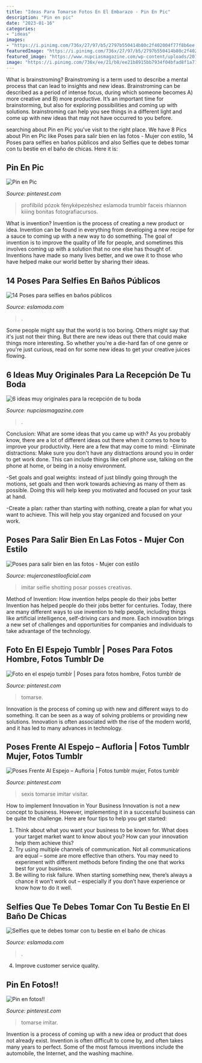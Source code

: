 ```yaml
---
title: "Ideas Para Tomarse Fotos En El Embarazo - Pin En Pic"
description: "Pin en pic"
date: "2023-01-16"
categories:
- "ideas"
images:
- "https://i.pinimg.com/736x/27/97/b5/2797b550414b80c2f402004f77f8b6ee.jpg"
featuredImage: "https://i.pinimg.com/736x/27/97/b5/2797b550414b80c2f402004f77f8b6ee.jpg"
featured_image: "https://www.nupciasmagazine.com/wp-content/uploads/2019/03/b0eff4562886e2cd9ae8b4c3a56c67af.jpg"
image: "https://i.pinimg.com/736x/ee/21/b8/ee21b8915bb7934f04bfad8f1a71d9fb.jpg"
---
```



What is brainstroming?
Brainstroming is a term used to describe a mental process that can lead to insights and new ideas. Brainstroming can be described as a period of intense focus, during which someone becomes A) more creative and B) more productive. It’s an important time for brainstorming, but also for exploring possibilities and coming up with solutions. brainstroming can help you see things in a different light and come up with new ideas that may not have occurred to you before.

	

		
searching about Pin en Pic you've visit to the right place. We have 8 Pics about Pin en Pic like Poses para salir bien en las fotos - Mujer con estilo, 14 Poses para selfies en baños públicos and also Selfies que te debes tomar con tu bestie en el baño de chicas. Here it is:
		
    
## Pin En Pic

<img loading=lazy src="https://i.pinimg.com/736x/27/97/b5/2797b550414b80c2f402004f77f8b6ee.jpg" onerror="this.onerror=null;this.src='https://tse4.mm.bing.net/th?id=OIP.zNIQCdiRijbeajV_BXnQfwHaJ4&amp;pid=15.1';" alt="Pin en Pic">

_Source: pinterest.com_

>profilbild pózok fényképezéshez eslamoda trumblr faceis rhiannon kiiing bonitas fotografiacursos. 

	

What is invention?
Invention is the process of creating a new product or idea. Invention can be found in everything from developing a new recipe for a sauce to coming up with a new way to do something. The goal of invention is to improve the quality of life for people, and sometimes this involves coming up with a solution that no one else has thought of. Inventions have made so many lives better, and we owe it to those who have helped make our world better by sharing their ideas.

    
## 14 Poses Para Selfies En Baños Públicos

<img loading=lazy src="http://eslamoda.com/wp-content/uploads/sites/2/2018/11/selfies-en-banos-publicos-12.jpg" onerror="this.onerror=null;this.src='https://tse1.mm.bing.net/th?id=OIP.bMHYZnqgCiJOlmCWSBznlgHaNK&amp;pid=15.1';" alt="14 Poses para selfies en baños públicos">

_Source: eslamoda.com_

>. 

	

Some people might say that the world is too boring. Others might say that it's just not their thing. But there are new ideas out there that could make things more interesting. So whether you're a die-hard fan of one genre or you're just curious, read on for some new ideas to get your creative juices flowing.

    
## 6 Ideas Muy Originales Para La Recepción De Tu Boda

<img loading=lazy src="https://www.nupciasmagazine.com/wp-content/uploads/2019/03/b0eff4562886e2cd9ae8b4c3a56c67af.jpg" onerror="this.onerror=null;this.src='https://tse3.mm.bing.net/th?id=OIP.wu2fGLmNXbS9mBQgu1k4MwHaLH&amp;pid=15.1';" alt="6 ideas muy originales para la recepción de tu boda">

_Source: nupciasmagazine.com_

>. 

	

Conclusion: What are some ideas that you came up with?
As you probably know, there are a lot of different ideas out there when it comes to how to improve your productivity. Here are a few that may come to mind:
-Eliminate distractions: Make sure you don't have any distractions around you in order to get work done. This can include things like cell phone use, talking on the phone at home, or being in a noisy environment.

-Set goals and goal weights: instead of just blindly going through the motions, set goals and then work towards achieving as many of them as possible. Doing this will help keep you motivated and focused on your task at hand.

-Create a plan: rather than starting with nothing, create a plan for what you want to achieve. This will help you stay organized and focused on your work.

    
## Poses Para Salir Bien En Las Fotos - Mujer Con Estilo

<img loading=lazy src="https://1.bp.blogspot.com/-innEgSvd0po/XkB5lI58_UI/AAAAAAAAACQ/4pxOZN12DOQKqY7_zViqY3sVEJlPI0HqwCLcBGAsYHQ/s1600/70082b81ec917dc472b8aeb6b7112541.jpg" onerror="this.onerror=null;this.src='https://tse3.mm.bing.net/th?id=OIP.45sT_tdk7Nk_deqnIYlgaQHaJ4&amp;pid=15.1';" alt="Poses para salir bien en las fotos - Mujer con estilo">

_Source: mujerconestilooficial.com_

>imitar selfie shotting posar posses creativas. 

	

Method of Invention: How invention helps people do their jobs better
Invention has helped people do their jobs better for centuries. Today, there are many different ways to use invention to help people, including things like artificial intelligence, self-driving cars and more. Each innovation brings a new set of challenges and opportunities for companies and individuals to take advantage of the technology.

    
## Foto En El Espejo Tumblr | Poses Para Fotos Hombre, Fotos Tumblr De

<img loading=lazy src="https://i.pinimg.com/736x/95/1c/77/951c77c36593bd08132d2ef32fb7c20c.jpg" onerror="this.onerror=null;this.src='https://tse1.mm.bing.net/th?id=OIP.30GQQsz5_Q4qrRjhfKfE0AHaNK&amp;pid=15.1';" alt="Foto en el espejo tumblr | Poses para fotos hombre, Fotos tumblr de">

_Source: pinterest.com_

>tomarse. 

	

Innovation is the process of coming up with new and different ways to do something. It can be seen as a way of solving problems or providing new solutions. Innovation is often associated with the rise of the modern world, and it has led to many advances in technology.

    
## Poses Frente Al Espejo – Aufloria | Fotos Tumblr Mujer, Fotos Tumblr

<img loading=lazy src="https://i.pinimg.com/736x/ee/21/b8/ee21b8915bb7934f04bfad8f1a71d9fb.jpg" onerror="this.onerror=null;this.src='https://tse3.mm.bing.net/th?id=OIP.AAv7ZzOz5CJL4rycP3-x-gHaNO&amp;pid=15.1';" alt="Poses Frente Al Espejo – Aufloria | Fotos tumblr mujer, Fotos tumblr">

_Source: pinterest.com_

>sexis tomarse imitar visitar. 

	

How to implement Innovation in Your Business
Innovation is not a new concept to business. However, implementing it in a successful business can be quite the challenge. Here are four tips to help you get started: 
1. Think about what you want your business to be known for. What does your target market want to know about you? How can your innovation help them achieve this? 
2. Try using multiple channels of communication. Not all communications are equal – some are more effective than others. You may need to experiment with different methods before finding the one that works best for your business. 
3. Be willing to risk failure. When starting something new, there’s always a chance it won’t work out – especially if you don’t have experience or know how to do it well.

    
## Selfies Que Te Debes Tomar Con Tu Bestie En El Baño De Chicas

<img loading=lazy src="http://eslamoda.com/wp-content/uploads/sites/2/2017/08/fotos-selfies.jpg" onerror="this.onerror=null;this.src='https://tse3.mm.bing.net/th?id=OIP.BnM_173PeAcnWH-vnRVhWwHaHd&amp;pid=15.1';" alt="Selfies que te debes tomar con tu bestie en el baño de chicas">

_Source: eslamoda.com_

>. 

	

4. Improve customer service quality.

    
## Pin En Fotos!!

<img loading=lazy src="https://i.pinimg.com/736x/00/0b/fb/000bfb6733b3e4224be2bc9c3f7fb1fa.jpg" onerror="this.onerror=null;this.src='https://tse2.mm.bing.net/th?id=OIP.UMVNV9h4DdihdQyrE1ZMLwHaNO&amp;pid=15.1';" alt="Pin en fotos!!">

_Source: pinterest.com_

>tomarse imitar. 

	

Invention is a process of coming up with a new idea or product that does not already exist. Invention is often difficult to come by, and often takes many years to perfect. Some of the most famous inventions include the automobile, the Internet, and the washing machine.

